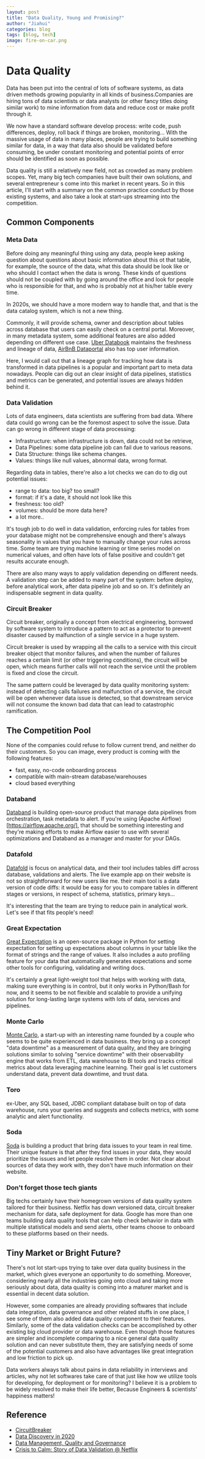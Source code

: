 ```yaml
---
layout: post
title: "Data Quality, Young and Promising?"
author: "Jiahui"
categories: blog
tags: [blog, tech]
image: fire-on-car.png
---
```

# Data Quality

Data has been put into the central of lots of software systems, as data driven methods growing popularity in all kinds of business.Companies are hiring tons of data scientists or data analysts (or other fancy titles doing similar work) to mine information from data and reduce cost or make profit through it. 

We now have a standard software develop process: write code, push differences, deploy, roll back if things are broken, monitoring... With the massive usage of data in many places, people are trying to build something similar for data, in a way that data also should be validated before consuming, be under constant monitoring and potential points of error should be identified as soon as possible.

Data quality is still a relatively new field, not as crowded as many problem scopes. Yet, many big tech companies have built their own solutions, and several entrepreneur s come into this market in recent years. So in this article, I'll start with a summary on the common practice conduct by those existing systems, and also take a look at start-ups streaming into the competition.

## Common Components
### Meta Data
Before doing any meaningful thing using any data, people keep asking question about questions about basic information about this ot that table, for example, the source of the data, what this data should be look like or who should I contact when the data is wrong. These kinds of questions should not be coupled with by going around the office and look for people who is responsible for that, and who is probably not at his/her table every time. 

In 2020s, we should have a more modern way to handle that, and that is the data catalog system, which is not a new thing. 

Commonly, it will provide schema, owner and description about tables across database that users can easily check on a central portal. Moreover, in many metadata system, some additional features are also added depending on different use case. [Uber Databook](https://eng.uber.com/databook/) maintains the freshness and lineage of data, [AirBnB Dataportal](https://medium.com/airbnb-engineering/democratizing-data-at-airbnb-852d76c51770) also has top user information.

Here, I would call out that a lineage graph for tracking how data is transformed in data pipelines is a popular and important part to meta data nowadays. People can dig out an clear insight of data pipelines, statistics and metrics can be generated, and potential issues are always hidden behind it.

### Data Validation
Lots of data engineers, data scientists are suffering from bad data. Where data could go wrong can be the foremost aspect to solve the issue. Data can go wrong in different stage of data processing:
- Infrastructure: when infrastructure is down, data could not be retrieve,     
- Data Pipelines: some data pipeline job can fail due to various reasons.
- Data Structure: things like schema changes.
- Values: things like null values, abnormal data, wrong format.

Regarding data in tables, there're also a lot checks we can do to dig out potential issues:
- range to data: too big? too small?
- format: if it's a date, it should not look like this
- freshness: too old?
- volumes: should be more data here?
- a lot more..

It's tough job to do well in data validation, enforcing rules for tables from your database might not be comprehensive enough and there's always seasonality in values that you have to manually change your rules across time. Some team are trying machine learning or time series model on numerical values, and often have lots of false positive and couldn't get results accurate enough. 

There are also many ways to apply validation depending on different needs. A validation step can be added to many part of the system: before deploy, before analytical work, after data pipeline job and so on. It's definitely an indispensable segment in data quality.

### Circuit Breaker
Circuit breaker, originally a concept from electrical engineering, borrowed by software system to introduce a pattern to act as a protector to prevent disaster caused by malfunction of a single service in a huge system. 

Circuit breaker is used by wrapping all the calls to a service with this circuit breaker object that monitor failures, and when the number of failures reaches a certain limit (or other triggering conditions), the circuit will be open, which means further calls will not reach the service until the problem is fixed and close the circuit.

The same pattern could be leveraged by data quality monitoring system: instead of detecting calls failures and malfunction of a service, the circuit will be open whenever data issue is detected, so that downstream service will not consume the known bad data that can lead to catastrophic ramification.

## The Competition Pool
None of the companies could refuse to follow current trend, and neither do their customers. So you can image, every product is coming with the following features:
- fast, easy, no-code onboarding process
- compatible with main-stream database/warehouses
- cloud based everything

### Databand
[Databand](https://databand.ai/) is building open-source product that manage data pipelines from orchestration, task metadata to alert. If you're using (Apache Airflow)[https://airflow.apache.org/], that should be something interesting and they're making efforts to make Airflow easier to use with several optimizations and Databand as a manager and master for your DAGs.

### Datafold
[Datafold](https://www.datafold.com/) is focus on analytical data, and their tool includes tables diff across database, validations and alerts. The live example app on their website is not so straightforward for new users like me. their main tool is a data version of code diffs: it would be easy for you to compare tables in different stages or versions, in respect of schema, statistics, primary keys... 

It's interesting that the team are trying to reduce pain in analytical work. Let's see if that fits people's need! 

### Great Expectation
[Great Expectation](https://greatexpectations.io/) is an open-source package in Python for setting expectation for setting up expectations about columns in your table like the format of strings and the range of values. It also includes a auto profiling feature for your data that automatically generates expectations and some other tools for configuring, validating and writing docs.

It's certainly a great light-weight tool that helps with working with data, making sure everything is in control, but it only works in Python/Bash for now, and it seems to be not flexible and scalable to provide a unifying solution for long-lasting large systems with lots of data, services and pipelines.

### Monte Carlo
[Monte Carlo](https://www.montecarlodata.com/), a start-up with an interesting name founded by a couple who seems to be quite experienced in data business. they bring up a concept "data downtime" as a measurement of data quality, and they are bringing solutions similar to solving "service downtime" with their observability engine that works from ETL, data warehouse to BI tools and tracks critical metrics about data leveraging machine learning. Their goal is let customers understand data, prevent data downtime, and trust data.

### Toro
ex-Uber, any SQL based, JDBC compliant database
built on top of data warehouse, runs your queries and suggests and collects metrics, with some analytic and alert functionality.

### Soda
[Soda](https://www.soda.io/) is building a product that bring data issues to your team in real time. Their unique feature is that after they find issues in your data, they would prioritize the issues and let people resolve them in order. Not clear about sources of data they work with, they don't have much information on their website. 

### Don't forget those tech giants
Big techs certainly have their homegrown versions of data quality system tailored for their business. Netflix has down versioned data, circuit breaker mechanism for data, safe deployment for data. Google has more than one teams building data quality tools that can help check behavior in data with multiple statistical models and send alerts, other teams choose to onboard to these platforms based on their needs. 

## Tiny Market or Bright Future?
There's not lot start-ups trying to take over data quality business in the market, which gives everyone an opportunity to do something. Moreover, considering nearly all the industries going onto cloud and taking more seriously about data, data quality is coming into a maturer market and is essential in decent data solution. 

However, some companies are already providing softwares that include data integration, data governance and other related stuffs in one place, I see some of them also added data quality component to their features. Similarly, some of the data validation checks can be accomplished by other existing big cloud provider or data warehouse. Even though those features are simpler and incomplete comparing to a nice general data quality solution and can never substitute them, they are satisfying needs of some of the potential customers and also have advantages like great integration and low friction to pick up.

Data workers always talk about pains in data reliability in interviews and articles, why not let softwares take care of that just like how we utilize tools for developing, for deployment or for monitoring? I believe it is a problem to be widely resolved to make their life better, Because Engineers & scientists' happiness matters!

## Reference
- [CircuitBreaker](https://martinfowler.com/bliki/CircuitBreaker.html)
- [Data Discovery in 2020](https://medium.com/toro-data-quality/data-discovery-in-2020-8c85eed328bb)
- [Data Management, Quality and Governance](https://medium.com/analytics-and-data/data-management-quality-and-governance-3082fff40950)
- [Crisis to Calm: Story of Data Validation @ Netflix](https://www.infoq.com/presentations/data-validation-netflix/)